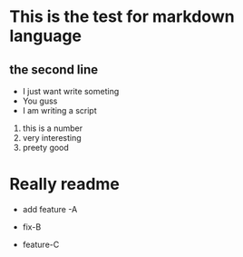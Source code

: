 # This is the test for markdown language
## the second line
- I just want write someting
- You guss 
- I am writing a script
1. this is a number
2. very interesting
3. preety good
# Really readme
- add feature -A

- fix-B
- feature-C
